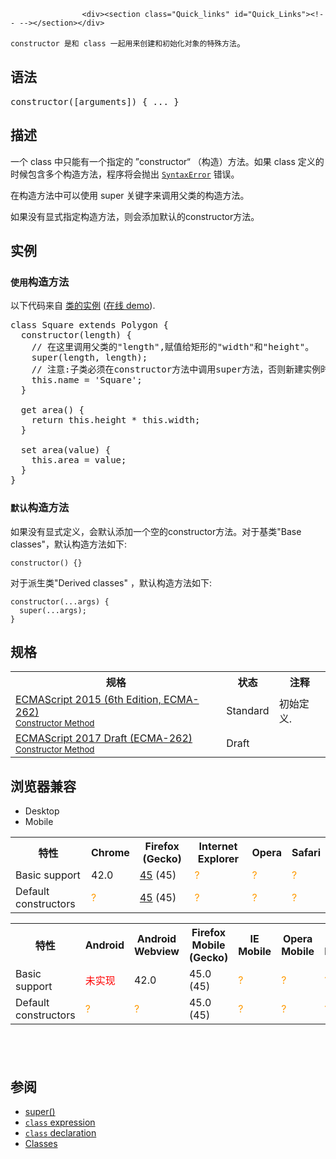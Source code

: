 
                
                  
                    <div><section class="Quick_links" id="Quick_Links"><!-- --></section></div>

<p><code style="font-style: normal;">constructor &#x662F;&#x548C; class &#x4E00;&#x8D77;&#x7528;&#x6765;&#x521B;&#x5EFA;&#x548C;&#x521D;&#x59CB;&#x5316;&#x5BF9;&#x8C61;&#x7684;&#x7279;&#x6B8A;&#x65B9;&#x6CD5;</code>&#x3002;</p>

<h2 id="&#x8BED;&#x6CD5;">&#x8BED;&#x6CD5;</h2>

<pre class="syntaxbox">constructor([arguments]) { ... }</pre>

<h2 id="&#x63CF;&#x8FF0;">&#x63CF;&#x8FF0;</h2>

<p>&#x4E00;&#x4E2A; class &#x4E2D;&#x53EA;&#x80FD;&#x6709;&#x4E00;&#x4E2A;&#x6307;&#x5B9A;&#x7684; &#x201D;constructor&#x201C; &#xFF08;&#x6784;&#x9020;&#xFF09;&#x65B9;&#x6CD5;&#x3002;&#x5982;&#x679C; class &#x5B9A;&#x4E49;&#x7684;&#x65F6;&#x5019;&#x5305;&#x542B;&#x591A;&#x4E2A;&#x6784;&#x9020;&#x65B9;&#x6CD5;&#xFF0C;&#x7A0B;&#x5E8F;&#x5C06;&#x4F1A;&#x629B;&#x51FA;&#xA0;<a href="/zh-CN/docs/Web/JavaScript/Reference/Global_Objects/SyntaxError" title="SyntaxError&#xA0;&#x5BF9;&#x8C61;&#x4EE3;&#x8868;&#x5C1D;&#x8BD5;&#x89E3;&#x6790;&#x8BED;&#x6CD5;&#x4E0A;&#x4E0D;&#x5408;&#x6CD5;&#x7684;&#x4EE3;&#x7801;&#x7684;&#x9519;&#x8BEF;&#x3002;"><code>SyntaxError</code></a> &#x9519;&#x8BEF;&#x3002;</p>

<p>&#x5728;&#x6784;&#x9020;&#x65B9;&#x6CD5;&#x4E2D;&#x53EF;&#x4EE5;&#x4F7F;&#x7528; super &#x5173;&#x952E;&#x5B57;&#x6765;&#x8C03;&#x7528;&#x7236;&#x7C7B;&#x7684;&#x6784;&#x9020;&#x65B9;&#x6CD5;&#x3002;</p>

<p>&#x5982;&#x679C;&#x6CA1;&#x6709;&#x663E;&#x5F0F;&#x6307;&#x5B9A;&#x6784;&#x9020;&#x65B9;&#x6CD5;&#xFF0C;&#x5219;&#x4F1A;&#x6DFB;&#x52A0;&#x9ED8;&#x8BA4;&#x7684;constructor&#x65B9;&#x6CD5;&#x3002;</p>

<h2 id="&#x5B9E;&#x4F8B;">&#x5B9E;&#x4F8B;</h2>

<h3 id="&#x4F7F;&#x7528;&#x6784;&#x9020;&#x65B9;&#x6CD5;"><code>&#x4F7F;&#x7528;</code>&#x6784;&#x9020;&#x65B9;&#x6CD5;</h3>

<p>&#x4EE5;&#x4E0B;&#x4EE3;&#x7801;&#x6765;&#x81EA;&#xA0;<a href="https://github.com/GoogleChrome/samples/blob/gh-pages/classes-es6/index.html" class="external">&#x7C7B;&#x7684;&#x5B9E;&#x4F8B;</a>&#xA0;(<a href="https://googlechrome.github.io/samples/classes-es6/index.html" class="external">&#x5728;&#x7EBF;&#xA0;demo</a>).</p>

<pre class="brush: js">class Square extends Polygon {
  constructor(length) {
    // &#x5728;&#x8FD9;&#x91CC;&#x8C03;&#x7528;&#x7236;&#x7C7B;&#x7684;&quot;length&quot;,&#x8D4B;&#x503C;&#x7ED9;&#x77E9;&#x5F62;&#x7684;&quot;width&quot;&#x548C;&quot;height&quot;&#x3002;
    super(length, length);
    // &#x6CE8;&#x610F;:&#x5B50;&#x7C7B;&#x5FC5;&#x987B;&#x5728;constructor&#x65B9;&#x6CD5;&#x4E2D;&#x8C03;&#x7528;super&#x65B9;&#x6CD5;&#xFF0C;&#x5426;&#x5219;&#x65B0;&#x5EFA;&#x5B9E;&#x4F8B;&#x65F6;&#x4F1A;&#x62A5;&#x9519;&#x3002;
    this.name = &apos;Square&apos;;
  }

  get area() {
    return this.height * this.width;
  }

  set area(value) {
    this.area = value;
  } 
}</pre>

<h3 id="&#x9ED8;&#x8BA4;&#x6784;&#x9020;&#x65B9;&#x6CD5;"><code>&#x9ED8;&#x8BA4;</code>&#x6784;&#x9020;&#x65B9;&#x6CD5;</h3>

<p>&#x5982;&#x679C;&#x6CA1;&#x6709;&#x663E;&#x5F0F;&#x5B9A;&#x4E49;&#xFF0C;&#x4F1A;&#x9ED8;&#x8BA4;&#x6DFB;&#x52A0;&#x4E00;&#x4E2A;&#x7A7A;&#x7684;constructor&#x65B9;&#x6CD5;&#x3002;&#x5BF9;&#x4E8E;&#x57FA;&#x7C7B;&quot;Base classes&quot;&#xFF0C;&#x9ED8;&#x8BA4;&#x6784;&#x9020;&#x65B9;&#x6CD5;&#x5982;&#x4E0B;:</p>

<pre class="brush: js line-numbers  language-js"><code class="language-js"><span class="function token">constructor</span><span class="punctuation token">(</span><span class="punctuation token">)</span> <span class="punctuation token">{</span><span class="punctuation token">}</span></code></pre>

<p>&#x5BF9;&#x4E8E;&#x6D3E;&#x751F;&#x7C7B;&quot;Derived classes&quot; &#xFF0C;&#x9ED8;&#x8BA4;&#x6784;&#x9020;&#x65B9;&#x6CD5;&#x5982;&#x4E0B;:</p>

<pre class="brush: js line-numbers  language-js"><code class="language-js"><span class="function token">constructor</span><span class="punctuation token">(</span><span class="punctuation token">.</span><span class="punctuation token">.</span><span class="punctuation token">.</span>args<span class="punctuation token">)</span> <span class="punctuation token">{</span>
  <span class="keyword token">super</span><span class="punctuation token">(</span><span class="punctuation token">.</span><span class="punctuation token">.</span><span class="punctuation token">.</span>args<span class="punctuation token">)</span><span class="punctuation token">;</span>
<span class="punctuation token">}</span></code></pre>

<h2 id="&#x89C4;&#x683C;">&#x89C4;&#x683C;</h2>

<table class="standard-table">
 <tbody>
  <tr>
   <th scope="col">&#x89C4;&#x683C;</th>
   <th scope="col">&#x72B6;&#x6001;</th>
   <th scope="col">&#x6CE8;&#x91CA;</th>
  </tr>
  <tr>
   <td><a href="http://www.ecma-international.org/ecma-262/6.0/#sec-static-semantics-constructormethod" class="external" lang="en" hreflang="en">ECMAScript 2015 (6th Edition, ECMA-262)<br><small lang="zh-CN">Constructor Method</small></a></td>
   <td><span class="spec-Standard">Standard</span></td>
   <td>&#x521D;&#x59CB;&#x5B9A;&#x4E49;.</td>
  </tr>
  <tr>
   <td><a href="https://tc39.github.io/ecma262/#sec-static-semantics-constructormethod" class="external" lang="en" hreflang="en">ECMAScript 2017 Draft (ECMA-262)<br><small lang="zh-CN">Constructor Method</small></a></td>
   <td><span class="spec-Draft">Draft</span></td>
   <td>&#xA0;</td>
  </tr>
 </tbody>
</table>

<h2 id="&#x6D4F;&#x89C8;&#x5668;&#x517C;&#x5BB9;">&#x6D4F;&#x89C8;&#x5668;&#x517C;&#x5BB9;</h2>

<p></p><div class="htab">
    <a name="AutoCompatibilityTable" id="AutoCompatibilityTable"></a>
    <ul>
        <li class="selected"><a>Desktop</a></li>
        <li><a>Mobile</a></li>
    </ul>
</div><p></p>

<div id="compat-desktop">
<table class="compat-table">
 <tbody>
  <tr>
   <th>&#x7279;&#x6027;</th>
   <th>Chrome</th>
   <th>Firefox (Gecko)</th>
   <th>Internet Explorer</th>
   <th>Opera</th>
   <th>Safari</th>
  </tr>
  <tr>
   <td>Basic support</td>
   <td>42.0</td>
   <td><a href="/en-US/Firefox/Releases/45" title="Released on 2016-03-08.">45</a> (45)</td>
   <td><span title="Compatibility unknown; please update this." style="color: rgb(255, 153, 0);">?</span></td>
   <td><span title="Compatibility unknown; please update this." style="color: rgb(255, 153, 0);">?</span></td>
   <td><span title="Compatibility unknown; please update this." style="color: rgb(255, 153, 0);">?</span></td>
  </tr>
  <tr>
   <td>Default constructors</td>
   <td><span title="Compatibility unknown; please update this." style="color: rgb(255, 153, 0);">?</span></td>
   <td><a href="/en-US/Firefox/Releases/45" title="Released on 2016-03-08.">45</a> (45)</td>
   <td><span title="Compatibility unknown; please update this." style="color: rgb(255, 153, 0);">?</span></td>
   <td><span title="Compatibility unknown; please update this." style="color: rgb(255, 153, 0);">?</span></td>
   <td><span title="Compatibility unknown; please update this." style="color: rgb(255, 153, 0);">?</span></td>
  </tr>
 </tbody>
</table>
</div>

<div id="compat-mobile">
<table class="compat-table">
 <tbody>
  <tr>
   <th>&#x7279;&#x6027;</th>
   <th>Android</th>
   <th>Android Webview</th>
   <th>Firefox Mobile (Gecko)</th>
   <th>IE Mobile</th>
   <th>Opera Mobile</th>
   <th>Safari Mobile</th>
   <th>Chrome for Android</th>
  </tr>
  <tr>
   <td>Basic support</td>
   <td><span style="color: #f00;">&#x672A;&#x5B9E;&#x73B0;</span></td>
   <td>42.0</td>
   <td>45.0 (45)</td>
   <td><span title="Compatibility unknown; please update this." style="color: rgb(255, 153, 0);">?</span></td>
   <td><span title="Compatibility unknown; please update this." style="color: rgb(255, 153, 0);">?</span></td>
   <td><span title="Compatibility unknown; please update this." style="color: rgb(255, 153, 0);">?</span></td>
   <td>42.0</td>
  </tr>
  <tr>
   <td>Default constructors</td>
   <td><span title="Compatibility unknown; please update this." style="color: rgb(255, 153, 0);">?</span></td>
   <td><span title="Compatibility unknown; please update this." style="color: rgb(255, 153, 0);">?</span></td>
   <td>45.0 (45)</td>
   <td><span title="Compatibility unknown; please update this." style="color: rgb(255, 153, 0);">?</span></td>
   <td><span title="Compatibility unknown; please update this." style="color: rgb(255, 153, 0);">?</span></td>
   <td><span title="Compatibility unknown; please update this." style="color: rgb(255, 153, 0);">?</span></td>
   <td><span title="Compatibility unknown; please update this." style="color: rgb(255, 153, 0);">?</span></td>
  </tr>
 </tbody>
</table>
</div>

<h2 id="sect1">&#xA0;</h2>

<h2 id="&#x53C2;&#x9605;">&#x53C2;&#x9605;</h2>

<ul>
 <li><a href="/en-US/docs/Web/JavaScript/Reference/Operators/super">super()</a></li>
 <li><a href="/en-US/docs/Web/JavaScript/Reference/Operators/class"><code>class</code> expression</a></li>
 <li><a href="/en-US/docs/Web/JavaScript/Reference/Statements/class"><code>class</code> declaration</a></li>
 <li><a href="/en-US/docs/Web/JavaScript/Reference/Classes">Classes</a></li>
</ul>
                  
                
              